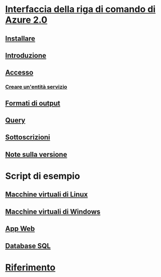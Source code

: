 # [Interfaccia della riga di comando di Azure 2.0](overview.md)
## [Installare](install-azure-cli.md)
## [Introduzione](get-started-with-azure-cli.md)
## [Accesso](authenticate-azure-cli.md)
### [Creare un'entità servizio](create-an-azure-service-principal-azure-cli.md)
## [Formati di output](format-output-azure-cli.md)
## [Query](query-azure-cli.md)
## [Sottoscrizioni](manage-azure-subscriptions-azure-cli.md)
## [Note sulla versione](release-notes-azure-cli.md)
# Script di esempio
## [Macchine virtuali di Linux](/azure/virtual-machines/linux/cli-samples?toc=%2fcli%2fazure%2ftoc.json&bc=%2fcli%2fazure%2fbreadcrumb%2ftoc.json)
## [Macchine virtuali di Windows](/azure/virtual-machines/windows/cli-samples?toc=%2fcli%2fazure%2ftoc.json&bc=%2fcli%2fazure%2fbreadcrumb%2ftoc.json)
## [App Web](/azure/app-service-web/app-service-cli-samples?toc=%2fcli%2fazure%2ftoc.json&bc=%2fcli%2fazure%2fbreadcrumb%2ftoc.json)
## [Database SQL](/azure/sql-database/sql-database-cli-samples?toc=%2fcli%2fazure%2ftoc.json&bc=%2fcli%2fazure%2fbreadcrumb%2ftoc.json)
# [Riferimento](../docs-ref-autogen/refTOC.md)
